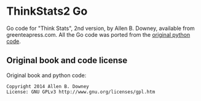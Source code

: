 # ThinkStats2 Go
Go code for "Think Stats", 2nd version, by Allen B. Downey, available from greenteapress.com. All the Go code was ported from the [original python code](https://github.com/AllenDowney/ThinkStats2).

## Original book and code license
Original book and python code:

```
Copyright 2014 Allen B. Downey
License: GNU GPLv3 http://www.gnu.org/licenses/gpl.htm
```